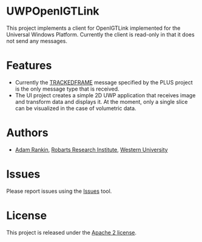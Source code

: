 # UWPOpenIGTLink
This project implements a client for OpenIGTLink implemented for the Universal Windows Platform. Currently the client is read-only in that it does not send any messages.

# Features
* Currently the [TRACKEDFRAME](https://app.assembla.com/spaces/plus/subversion/source/HEAD/trunk/PlusLib/src/PlusOpenIGTLink/igtlPlusTrackedFrameMessage.h) message specified by the PLUS project is the only message type that is received.
* The UI project creates a simple 2D UWP application that receives image and transform data and displays it. At the moment, only a single slice can be visualized in the case of volumetric data.

# Authors
* [Adam Rankin](http://www.imaging.robarts.ca/petergrp/node/113), [Robarts Research Institute](http://www.imaging.robarts.ca/petergrp/), [Western University](http://www.uwo.ca)

# Issues
Please report issues using the [Issues](../../issues) tool.

# License
This project is released under the [Apache 2 license](LICENSE.md).
